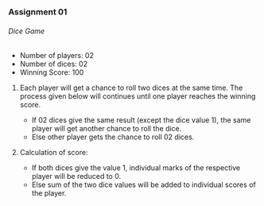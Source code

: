 ### Assignment 01

###### Dice Game

- Number of players: 02
- Number of dices: 02
- Winning Score: 100


1. Each player will get a chance to roll two dices at the same time. The process given below will continues until one player reaches the winning score.
  
    - If 02 dices give the same result (except the dice value 1), the same player will get another chance to roll the dice.
    - Else other player gets the chance to roll 02 dices.
  
2. Calculation of score:

    - If both dices give the value 1, individual marks of the respective player will be reduced to 0.
    - Else sum of the two dice values will be added to individual scores of the player.
